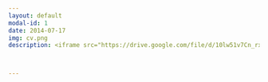 ```yaml
---
layout: default
modal-id: 1
date: 2014-07-17
img: cv.png
description: <iframe src="https://drive.google.com/file/d/10lw51v7Cn_rxbymnPSDFwjuJXAWc12FS/preview" width="100%" height="800"></iframe> <br> <br> <a href="https://gmoday.github.io/files/CV.ODay.Garrett.05.29.2018.pdf"> Click here to download my CV!</a>



---
```

